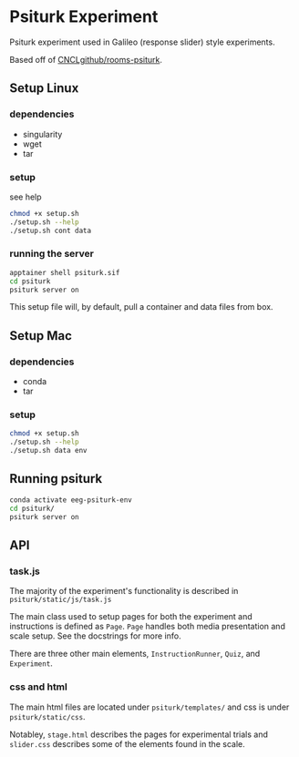 # Psiturk Experiment

Psiturk experiment used in Galileo (response slider) style experiments.

Based off of [CNCLgithub/rooms-psiturk](https://github.com/CNCLgithub/rooms-psiturk).
## Setup Linux

### dependencies

- singularity
- wget
- tar


### setup

see help

```bash
chmod +x setup.sh
./setup.sh --help
./setup.sh cont data
```

### running the server
```bash
apptainer shell psiturk.sif
cd psiturk
psiturk server on
```

This setup file will, by default, pull a container and data files from box.

## Setup Mac

### dependencies
- conda
- tar

### setup

```bash
chmod +x setup.sh
./setup.sh --help
./setup.sh data env
```


## Running psiturk


```bash
conda activate eeg-psiturk-env
cd psiturk/
psiturk server on
```


## API

### task.js

The majority of the experiment's functionality is described in `psiturk/static/js/task.js` 

The main class used to setup pages for both the experiment and instructions is defined as `Page`.
`Page` handles both media presentation and scale setup. See the docstrings for more info.

There are three other main elements, `InstructionRunner`, `Quiz`, and `Experiment`. 


### css and html

The main html files are located under `psiturk/templates/` and css is under `psiturk/static/css`.

Notabley, `stage.html` describes the pages for experimental trials and `slider.css` describes some of the elements found in the scale. 



